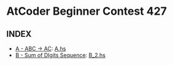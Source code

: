 # AtCoder Beginner Contest 427

## INDEX

- [A - ABC -> AC](https://atcoder.jp/contests/abc427/tasks/abc427_a): [A.hs](./A.hs)
- [B - Sum of DIgits Sequence](https://atcoder.jp/contests/abc427/tasks/abc427_b): [B_2.hs](./B_2.hs_)
